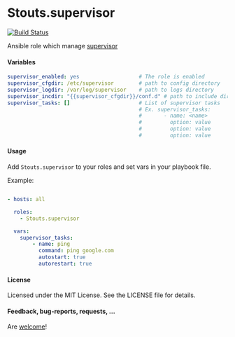 Stouts.supervisor
=================

[![Build Status](https://travis-ci.org/Stouts/Stouts.supervisor.png)](https://travis-ci.org/Stouts/Stouts.supervisor)

Ansible role which manage [supervisor](http://supervisord.org)

#### Variables
```yaml
supervisor_enabled: yes                   # The role is enabled
supervisor_cfgdir: /etc/supervisor        # path to config directory
supervisor_logdir: /var/log/supervisor    # path to logs directory
supervisor_incdir: "{{supervisor_cfgdir}}/conf.d" # path to include directory
supervisor_tasks: []                      # List of supervisor tasks
                                          # Ex. supervisor_tasks:
                                          #       - name: <name>
                                          #         option: value
                                          #         option: value
                                          #         option: value
```

#### Usage

Add `Stouts.supervisor` to your roles and set vars in your playbook file.

Example:

```yaml

- hosts: all

  roles:
    - Stouts.supervisor

  vars:
    supervisor_tasks:
        - name: ping
          command: ping google.com
          autostart: true
          autorestart: true
```

#### License

Licensed under the MIT License. See the LICENSE file for details.

#### Feedback, bug-reports, requests, ...

Are [welcome](https://github.com/Stouts/Stouts.supervisor/issues)!

